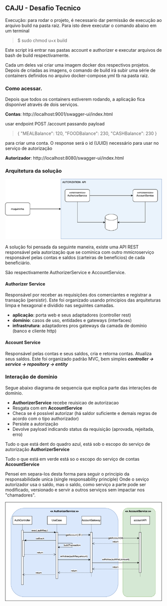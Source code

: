 ## CAJU - Desafio Tecnico


Execução: para rodar o projeto, é necessario dar permissâo de execução ao arquivo build na pasta raiz.
Para isto deve executar o comando abaixo em um terminal
> $ sudo chmod u+x build

Este script irá entrar nas pastas account e authorizer e executar arquivos de bash de build respectivamente.

Cada um deles vai criar uma imagem docker dos respectivos projetos.
Depois de criadas as imagens, o comando de build irá subir uma série de containers definidos no arquivo docker-compose.yml tb na pasta raiz.


### Como acessar.

Depois que todos os containers estiverem rodando, a aplicação fica disponível através de dois serviços.

**Contas**: http://localhost:9001/swagger-ui/index.html

usar endpoint POST /account passando payload 
> {
"MEALBalance": 120,
"FOODBalance": 230,
"CASHBalance": 230
} 

para criar uma conta. O response será o id (UUID) necessário para usar no serviço de autorização

**Autorizador**: http://localhost:8080/swagger-ui/index.html


### Arquitetura da solução
![Alt text](img/caju-desafio.drawio.png?raw=true "Title")

A solução foi pensada da seguinte maneira, existe uma API REST responsável pela autorização que se cominica com outro mmicroserviço responsável
pelas contas e saldos (carteiras de benefícios) de cada beneficiário.

São respectivamente AuthorizerService e AccountService.

#### Authorizer Service 
Responsável por receber as requisições dos comerciantes e registrar a transação (persistir).
Este foi organizado usando principios das arquiteturas limpa e hexagonal e dividido nas seguintes camadas.
* **aplicação**: porta web e seus adaptadores (controller rest)
* **domínio**: casos de uso, entidades e gateways (interfaces)
* **infrastrutura**: adaptadores pros gateways da camada de domínio (banco e cliente http)

#### Account Service 
Responsável pelas contas e seus saldos, cria e retorna contas. Atualiza seus saldos.
Este foi organizado padrão MVC, bem simples ***controller -> service -> repository -> entity***

### Interação de domínio
Segue abaixo diagrama de sequencia que explica parte das interações de domínio.
* **AuthorizerService** recebe reuisicao de autorizacao
* Resgata com em **AccountService**
* Checa se é possível autorizar (há saldor suficiente e demais regras de acordo com o tipo authorizador)
* Persiste a autorização
* Devolve payload indicando status da requisição (aprovada, rejeitada, erro)

Tudo o que está dent do quadro azul, está sob o escopo do serviço de autorização **AuthorizerService**

Tudo o que está em verde está so o escopo do serviço de contas **AccountService**

Pensei em separa-los desta forma para seguir o principio da responsabilidade unica (single responsability principle)
Onde o seviço autorizador usa o saldo, mas o saldo, como serviço a parte pode ser modificado, versionado e servir a outros serviços
sem impactar nos "chamadores".

![Alt text](img/interacoes-de-dominio.drawio.png?raw=true "Title")

